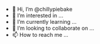 - 👋 Hi, I’m @chillypiebake
- 👀 I’m interested in ...
- 🌱 I’m currently learning ...
- 💞️ I’m looking to collaborate on ...
- 📫 How to reach me ...

<!---
chillypiebake/chillypiebake is a ✨ special ✨ repository because its `README.md` (this file) appears on your GitHub profile.
You can click the Preview link to take a look at your changes.
--->
